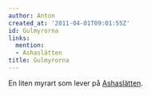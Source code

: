```yaml
---
author: Anton
created_at: '2011-04-01T09:01:55Z'
id: Gulmyrorna
links:
  mention:
  - Ashaslätten
title: Gulmyrorna
---
```


En liten myrart som lever på [Ashaslätten].

  [Ashaslätten]: Ashaslätten
